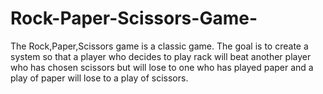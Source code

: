 # Rock-Paper-Scissors-Game-
The Rock,Paper,Scissors game is a classic game. The goal is to create a system so that a player who decides to play rack will beat another player who has chosen scissors but will lose to one who has played paper and a play of paper will lose to a play of scissors.
